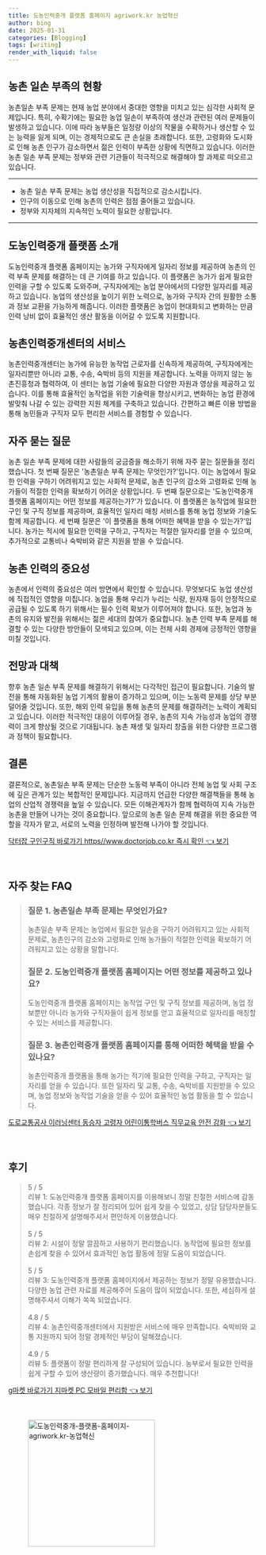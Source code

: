 ```yaml
---
title: 도농인력중개 플랫폼 홈페이지 agriwork.kr 농업혁신
author: bing
date: 2025-01-31
categories: [Blogging]
tags: [writing]
render_with_liquid: false
---
```



<h2 id='농촌일손부족의현황'>농촌 일손 부족의 현황</h2>

<p>농촌일손 부족 문제는 현재 농업 분야에서 중대한 영향을 미치고 있는 심각한 사회적 문제입니다. 특히, 수확기에는 필요한 농업 일손이 부족하여 생산과 관련된 여러 문제들이 발생하고 있습니다. 이에 따라 농부들은 일정량 이상의 작물을 수확하거나 생산할 수 있는 능력을 잃게 되며, 이는 경제적으로도 큰 손실을 초래합니다. 또한, 고령화와 도시화로 인해 농촌 인구가 감소하면서 젊은 인력이 부족한 상황에 직면하고 있습니다. 이러한 농촌 일손 부족 문제는 정부와 관련 기관들이 적극적으로 해결해야 할 과제로 떠오르고 있습니다.</p>

<hr />

<ul>
    <li>농촌 일손 부족 문제는 농업 생산성을 직접적으로 감소시킵니다.</li>
    <li>인구의 이동으로 인해 농촌의 인력은 점점 줄어들고 있습니다.</li>
    <li>정부와 지자체의 지속적인 노력이 필요한 상황입니다.</li>
</ul>

<hr />

<h2 id='도농인력중개플랫폼소개'>도농인력중개 플랫폼 소개</h2>

<p>도농인력중개 플랫폼 홈페이지는 농가와 구직자에게 일자리 정보를 제공하여 농촌의 인력 부족 문제를 해결하는 데 큰 기여를 하고 있습니다. 이 플랫폼은 농가가 쉽게 필요한 인력을 구할 수 있도록 도와주며, 구직자에게는 농업 분야에서의 다양한 일자리를 제공하고 있습니다. 농업의 생산성을 높이기 위한 노력으로, 농가와 구직자 간의 원활한 소통과 정보 교환을 가능하게 해줍니다. 이러한 플랫폼은 농업이 현대화되고 변화하는 만큼 인력 낭비 없이 효율적인 생산 활동을 이어갈 수 있도록 지원합니다.</p>

<h2 id='농촌인력중개센터서비스'>농촌인력중개센터의 서비스</h2>

<p>농촌인력중개센터는 농가에 유능한 농작업 근로자를 신속하게 제공하여, 구직자에게는 일자리뿐만 아니라 교통, 수송, 숙박비 등의 지원을 제공합니다. 노력을 아끼지 않는 농촌진흥청과 협력하여, 이 센터는 농업 기술에 필요한 다양한 자원과 영상을 제공하고 있습니다. 이를 통해 효율적인 농작업을 위한 기술력을 향상시키고, 변화하는 농업 환경에 발맞춰 나갈 수 있는 강력한 지원 체계를 구축하고 있습니다. 간편하고 빠른 이용 방법을 통해 농민들과 구직자 모두 편리한 서비스를 경험할 수 있습니다.</p>

<h2 id='자주묻는질문'>자주 묻는 질문</h2>

<p>농촌 일손 부족 문제에 대한 사람들의 궁금증을 해소하기 위해 자주 묻는 질문들을 정리했습니다. 첫 번째 질문은 '농촌일손 부족 문제는 무엇인가?'입니다. 이는 농업에서 필요한 인력을 구하기 어려워지고 있는 사회적 문제로, 농촌 인구의 감소와 고령화로 인해 농가들이 적절한 인력을 확보하기 어려운 상황입니다. 두 번째 질문으로는 '도농인력중개 플랫폼 홈페이지는 어떤 정보를 제공하는가?'가 있습니다. 이 플랫폼은 농작업에 필요한 구인 및 구직 정보를 제공하며, 효율적인 일자리 매칭 서비스를 통해 농업 정보와 기술도 함께 제공합니다. 세 번째 질문은 '이 플랫폼을 통해 어떠한 혜택을 받을 수 있는가?'입니다. 농가는 적시에 필요한 인력을 구하고, 구직자는 적절한 일자리를 얻을 수 있으며, 추가적으로 교통비나 숙박비와 같은 지원을 받을 수 있습니다.</p>

<h2 id='농촌인력의중요성'>농촌 인력의 중요성</h2>

<p>농촌에서 인력의 중요성은 여러 방면에서 확인할 수 있습니다. 무엇보다도 농업 생산성에 직접적인 영향을 미칩니다. 농업을 통해 우리가 누리는 식량, 원자재 등이 안정적으로 공급될 수 있도록 하기 위해서는 필수 인력 확보가 이루어져야 합니다. 또한, 농업과 농촌의 유지와 발전을 위해서는 젊은 세대의 참여가 중요합니다. 농촌 인력 부족 문제를 해결할 수 있는 다양한 방안들이 모색되고 있으며, 이는 전체 사회 경제에 긍정적인 영향을 미칠 것입니다.</p>

<h2 id='전망과대책'>전망과 대책</h2>

<p>향후 농촌 일손 부족 문제를 해결하기 위해서는 다각적인 접근이 필요합니다. 기술의 발전을 통해 자동화된 농업 기계의 활용이 증가하고 있으며, 이는 노동력 문제를 상당 부분 덜어줄 것입니다. 또한, 해외 인력 유입을 통해 농촌의 문제를 해결하려는 노력이 계획되고 있습니다. 이러한 적극적인 대응이 이루어질 경우, 농촌의 지속 가능성과 농업의 경쟁력이 크게 향상될 것으로 기대됩니다. 농촌 재생 및 일자리 창출을 위한 다양한 프로그램과 정책이 필요합니다.</p>

<h2 id='결론'>결론</h2>

<p>결론적으로, 농촌일손 부족 문제는 단순한 노동력 부족이 아니라 전체 농업 및 사회 구조에 깊은 관계가 있는 복합적인 문제입니다. 지금까지 언급한 다양한 해결책들을 통해 농업의 산업적 경쟁력을 높일 수 있습니다. 모든 이해관계자가 함께 협력하여 지속 가능한 농촌을 만들어 나가는 것이 중요합니다. 앞으로의 농촌 일손 문제 해결을 위한 중요한 역할을 각자가 맡고, 서로의 노력을 인정하며 발전해 나가야 할 것입니다.</p>


<p><a class="click-button" title="닥터잡 구인구직 바로가기 https//www.doctorjob.co.kr 즉시 확인" href="https://blackassets.github.io/posts/%EB%8B%A5%ED%84%B0%EC%9E%A1-%EA%B5%AC%EC%9D%B8%EA%B5%AC%EC%A7%81-%EB%B0%94%EB%A1%9C%EA%B0%80%EA%B8%B0-httpswww.doctorjob.co.kr-%EC%A6%89%EC%8B%9C-%ED%99%95%EC%9D%B8/" rel="dofollow">닥터잡 구인구직 바로가기 https//www.doctorjob.co.kr 즉시 확인 👈 보기</a></p><br>
<h2 id='자주_찾는_FAQ'>자주 찾는 FAQ</h2>
<div itemscope="" itemtype="https://schema.org/FAQPage"> 
<blockquote> 
<div itemscope="" itemprop="mainEntity" itemtype="https://schema.org/Question"> 
<h3 itemprop="name">질문 1. 농촌일손 부족 문제는 무엇인가요?</h3> 
<div itemscope="" itemprop="acceptedAnswer" itemtype="https://schema.org/Answer"> 
<span itemprop="text"> 
<p>농촌일손 부족 문제는 농업에서 필요한 일손을 구하기 어려워지고 있는 사회적 문제로, 농촌인구의 감소와 고령화로 인해 농가들이 적절한 인력을 확보하기 어려워지고 있는 상황을 말합니다.</p> 
</span> 
</div> 
</div> 
<div itemscope="" itemprop="mainEntity" itemtype="https://schema.org/Question"> 
<h3 itemprop="name">질문 2. 도농인력중개 플랫폼 홈페이지는 어떤 정보를 제공하고 있나요?</h3> 
<div itemscope="" itemprop="acceptedAnswer" itemtype="https://schema.org/Answer"> 
<span itemprop="text"> 
<p>도농인력중개 플랫폼 홈페이지는 농작업 구인 및 구직 정보를 제공하며, 농업 정보뿐만 아니라 농가와 구직자들이 쉽게 정보를 얻고 효율적으로 일자리를 매칭할 수 있는 서비스를 제공합니다.</p> 
</span> 
</div> 
</div> 
<div itemscope="" itemprop="mainEntity" itemtype="https://schema.org/Question"> 
<h3 itemprop="name">질문 3. 농촌인력중개 플랫폼 홈페이지를 통해 어떠한 혜택을 받을 수 있나요?</h3> 
<div itemscope="" itemprop="acceptedAnswer" itemtype="https://schema.org/Answer"> 
<span itemprop="text"> 
<p>농촌인력중개 플랫폼을 통해 농가는 적기에 필요한 인력을 구하고, 구직자는 일자리를 얻을 수 있습니다. 또한 일자리 및 교통, 수송, 숙박비를 지원받을 수 있으며, 농업 정보와 농작업 기술을 얻을 수 있어 효율적인 농업 활동을 할 수 있습니다.</p> 
</span> 
</div> 
</div> 
</blockquote> 
</div>
<p><a class="click-button" title="도로교통공사 이러닝센터 동승자 고령자 어린이통학버스 직무교육 안전 강화" href="https://blackassets.github.io/posts/%EB%8F%84%EB%A1%9C%EA%B5%90%ED%86%B5%EA%B3%B5%EC%82%AC-%EC%9D%B4%EB%9F%AC%EB%8B%9D%EC%84%BC%ED%84%B0-%EB%8F%99%EC%8A%B9%EC%9E%90-%EA%B3%A0%EB%A0%B9%EC%9E%90-%EC%96%B4%EB%A6%B0%EC%9D%B4%ED%86%B5%ED%95%99%EB%B2%84%EC%8A%A4-%EC%A7%81%EB%AC%B4%EA%B5%90%EC%9C%A1-%EC%95%88%EC%A0%84-%EA%B0%95%ED%99%94/" rel="dofollow">도로교통공사 이러닝센터 동승자 고령자 어린이통학버스 직무교육 안전 강화 👈 보기</a></p><br>
<h2 id='후기'>후기</h2>
<div itemscope itemtype="https://schema.org/Product">
  <blockquote>
  <div itemprop="review" itemscope itemtype="https://schema.org/Review">
      <div itemprop="reviewRating" itemscope itemtype="https://schema.org/Rating"> <span itemprop="ratingValue">5</span> / <span itemprop="bestRating">5</span> </div>
      <span itemprop="reviewBody">리뷰 1: 도농인력중개 플랫폼 홈페이지를 이용해보니 정말 친절한 서비스에 감동했습니다. 각종 정보가 잘 정리되어 있어 쉽게 찾을 수 있었고, 상담 담당자분들도 매우 친절하게 설명해주셔서 편안하게 이용했습니다.</span>
  </div>
  <br>
  <div itemprop="review" itemscope itemtype="https://schema.org/Review">
      <div itemprop="reviewRating" itemscope itemtype="https://schema.org/Rating"> <span itemprop="ratingValue">5</span> / <span itemprop="bestRating">5</span> </div>
      <span itemprop="reviewBody">리뷰 2: 시설이 정말 깔끔하고 사용하기 편리했습니다. 농작업에 필요한 정보를 손쉽게 찾을 수 있어서 효과적인 농업 활동에 정말 도움이 되었습니다.</span>
  </div>
  <br>
  <div itemprop="review" itemscope itemtype="https://schema.org/Review">
      <div itemprop="reviewRating" itemscope itemtype="https://schema.org/Rating"> <span itemprop="ratingValue">5</span> / <span itemprop="bestRating">5</span> </div>
      <span itemprop="reviewBody">리뷰 3: 도농인력중개 플랫폼 홈페이지에서 제공하는 정보가 정말 유용했습니다. 다양한 농업 관련 자료를 제공해주어 도움이 많이 되었습니다. 또한, 세심하게 설명해주셔서 이해가 쏙쏙 되었습니다.</span>
  </div>
  <br>
  <div itemprop="review" itemscope itemtype="https://schema.org/Review">
      <div itemprop="reviewRating" itemscope itemtype="https://schema.org/Rating"> <span itemprop="ratingValue">4.8</span> / <span itemprop="bestRating">5</span> </div>
      <span itemprop="reviewBody">리뷰 4: 농촌인력중개센터에서 지원받은 서비스에 매우 만족합니다. 숙박비와 교통 지원까지 되어 정말 경제적인 부담이 덜해졌습니다.</span>
  </div>
  <br>
  <div itemprop="review" itemscope itemtype="https://schema.org/Review">
      <div itemprop="reviewRating" itemscope itemtype="https://schema.org/Rating"> <span itemprop="ratingValue">4.9</span> / <span itemprop="bestRating">5</span> </div>
      <span itemprop="reviewBody">리뷰 5: 플랫폼이 정말 편리하게 잘 구성되어 있습니다. 농부로서 필요한 인력을 쉽게 구할 수 있어 생산량이 증가했습니다. 매우 추천합니다!</span>
  </div>
  </blockquote>
</div>
<p><a class="click-button" title="g마켓 바로가기 지마켓 PC 모바일 편리함" href="https://blackassets.github.io/posts/g%EB%A7%88%EC%BC%93-%EB%B0%94%EB%A1%9C%EA%B0%80%EA%B8%B0-%EC%A7%80%EB%A7%88%EC%BC%93-PC-%EB%AA%A8%EB%B0%94%EC%9D%BC-%ED%8E%B8%EB%A6%AC%ED%95%A8/" rel="dofollow">g마켓 바로가기 지마켓 PC 모바일 편리함 👈 보기</a></p><br>
<figure class="image"><img src="https://blackassets.github.io/assets/img/thumbnail/도농인력중개-플랫폼-홈페이지-agriwork.kr-농업혁신.webp" alt="도농인력중개-플랫폼-홈페이지-agriwork.kr-농업혁신" width="256" height="256"></figure>